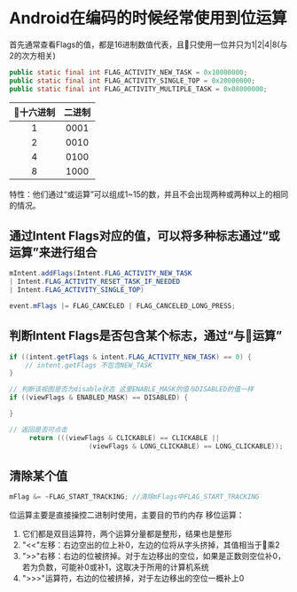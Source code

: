 # Android在编码的时候经常使用到位运算

首先通常查看Flags的值，都是16进制数值代表，且只使用一位并只为1|2|4|8(与2的次方相关)

```java
public static final int FLAG_ACTIVITY_NEW_TASK = 0x10000000;
public static final int FLAG_ACTIVITY_SINGLE_TOP = 0x20000000;
public static final int FLAG_ACTIVITY_MULTIPLE_TASK = 0x08000000;
```

|十六进制|二进制|
|:---:|:--:|
|1|0001|
|2|0010|
|4|0100|
|8|1000|

特性：他们通过“或运算”可以组成1~15的数，并且不会出现两种或两种以上的相同的情况。

## 通过Intent Flags对应的值，可以将多种标志通过“或运算”来进行组合

```java
mIntent.addFlags(Intent.FLAG_ACTIVITY_NEW_TASK
| Intent.FLAG_ACTIVITY_RESET_TASK_IF_NEEDED
| Intent.FLAG_ACTIVITY_SINGLE_TOP)
```

```java
event.mFlags |= FLAG_CANCELED | FLAG_CANCELED_LONG_PRESS;
```

## 判断Intent Flags是否包含某个标志，通过“与运算”

```java
if ((intent.getFlags & intent.FLAG_ACTIVITY_NEW_TASK) == 0) {
    // intent.getFlags 不包含NEW_TASK
}
```

```java
// 判断该视图是否为disable状态 这里ENABLE_MASK的值与DISABLED的值一样
if ((viewFlags & ENABLED_MASK) == DISABLED) {

}
```

```java
// 返回是否可点击  
     return (((viewFlags & CLICKABLE) == CLICKABLE ||
                    (viewFlags & LONG_CLICKABLE) == LONG_CLICKABLE));
```

## 清除某个值

```java
mFlag &= ~FLAG_START_TRACKING; //清除mFlags中FLAG_START_TRACKING
```

位运算主要是直接操控二进制时使用，主要目的节约内存
移位运算：

1. 它们都是双目运算符，两个运算分量都是整形，结果也是整形
2. "<<"左移：右边空出的位上补0，左边的位将从字头挤掉，其值相当于乘2
3. ">>"右移：右边的位被挤掉。对于左边移出的空位，如果是正数则空位补0，若为负数，可能补0或补1，这取决于所用的计算机系统
4. ">>>"运算符，右边的位被挤掉，对于左边移出的空位一概补上0